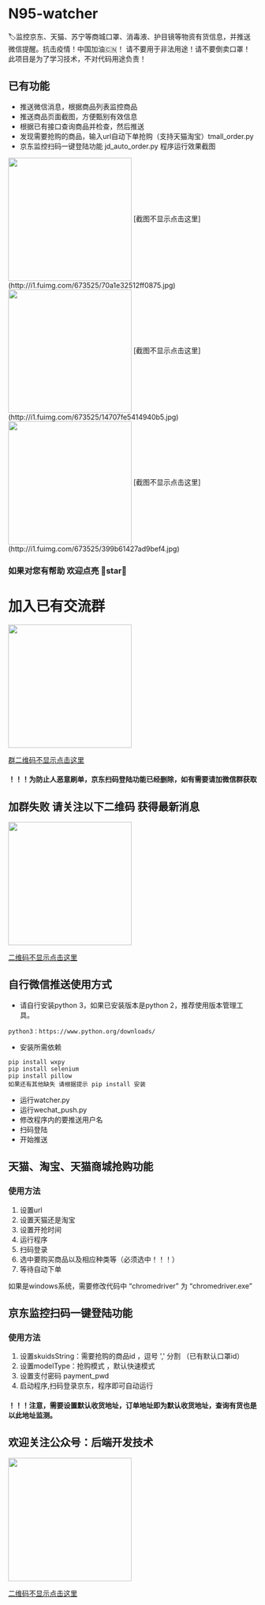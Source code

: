 # N95-watcher
 🏷️监控京东、天猫、苏宁等商城口罩、消毒液、护目镜等物资有货信息，并推送微信提醒。抗击疫情！中国加油🇨🇳！
 请不要用于非法用途！请不要倒卖口罩！此项目是为了学习技术，不对代码用途负责！

## 已有功能
- 推送微信消息，根据商品列表监控商品
- 推送商品页面截图，方便甄别有效信息
- 根据已有接口查询商品并检查，然后推送
- 发现需要抢购的商品，输入url自动下单抢购（支持天猫淘宝）tmall_order.py 
- 京东监控扫码一键登陆功能 jd_auto_order.py
程序运行效果截图
<img src="http://i1.fuimg.com/673525/70a1e32512ff0875.jpg" width="250" align=center>
[截图不显示点击这里](http://i1.fuimg.com/673525/70a1e32512ff0875.jpg)
<img src="http://i1.fuimg.com/673525/14707fe5414940b5.jpg" width="250" align=center>
[截图不显示点击这里](http://i1.fuimg.com/673525/14707fe5414940b5.jpg)
<img src="http://i1.fuimg.com/673525/399b61427ad9bef4.jpg" width="250" align=center>
[截图不显示点击这里](http://i1.fuimg.com/673525/399b61427ad9bef4.jpg)


### 如果对您有帮助 欢迎点亮 🌟star🌟
# 加入已有交流群
<img src="http://i2.tiimg.com/673525/38bd161634de100b.jpg" width="250" align=center>

[群二维码不显示点击这里](http://i2.tiimg.com/673525/38bd161634de100b.jpg)
#### ！！！为防止人恶意刷单，京东扫码登陆功能已经删除，如有需要请加微信群获取

## 加群失败 请关注以下二维码 获得最新消息
<img src="http://i1.fuimg.com/673525/dfd81d232e0ff949.jpg" width="250" align=center>

[二维码不显示点击这里](http://i1.fuimg.com/673525/dfd81d232e0ff949.jpg)


## 自行微信推送使用方式
- 请自行安装python 3，如果已安装版本是python 2，推荐使用版本管理工具。
```buildoutcfg
python3：https://www.python.org/downloads/
```
- 安装所需依赖
```buildoutcfg
pip install wxpy
pip install selenium
pip install pillow
如果还有其他缺失 请根据提示 pip install 安装
```
- 运行watcher.py
- 运行wechat_push.py
- 修改程序内的要推送用户名
- 扫码登陆
- 开始推送

## 天猫、淘宝、天猫商城抢购功能
### 使用方法
1. 设置url
2. 设置天猫还是淘宝
3. 设置开抢时间
4. 运行程序
5. 扫码登录
6. 选中要购买商品以及相应种类等（必须选中！！！）
7. 等待自动下单

如果是windows系统，需要修改代码中 “chromedriver” 为 “chromedriver.exe”



## 京东监控扫码一键登陆功能
### 使用方法
1. 设置skuidsString：需要抢购的商品id ，逗号 ',' 分割 （已有默认口罩id）
2. 设置modelType：抢购模式 ，默认快速模式
3. 设置支付密码 payment_pwd
4. 启动程序,扫码登录京东，程序即可自动运行
#### ！！！注意，需要设置默认收货地址，订单地址即为默认收货地址，查询有货也是以此地址监测。


## 欢迎关注公众号：后端开发技术
<img src="http://i1.fuimg.com/673525/dfd81d232e0ff949.jpg" width="250" align=center>

[二维码不显示点击这里](http://i1.fuimg.com/673525/dfd81d232e0ff949.jpg)
